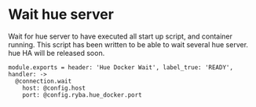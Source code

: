 
# Wait hue server

Wait for hue server to have executed all start up script, and container running.
This script has been written to be able to wait several hue server. hue HA will
be released soon.

    module.exports = header: 'Hue Docker Wait', label_true: 'READY', handler: ->
      @connection.wait
        host: @config.host
        port: @config.ryba.hue_docker.port
